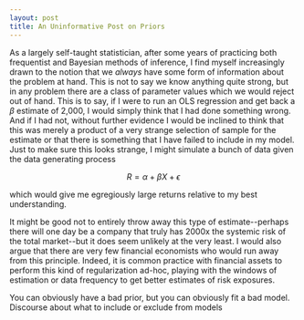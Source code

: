 ```yaml
---
layout: post
title: An Uninformative Post on Priors
---
```


As a largely self-taught statistician, after some years of practicing both frequentist and Bayesian methods of inference, I find myself increasingly drawn to the notion that we _always_ have some form of information about the problem at hand. This is not to say we know anything quite strong, but in any problem there are a class of parameter values which we would reject out of hand. This is to say, if I were to run an OLS regression and get back a $\beta$ estimate of 2,000, I would simply think that I had done something wrong. And if I had not, without further evidence I would be inclined to think that this was merely a product of a very strange selection of sample for the estimate or that there is something that I have failed to include in my model. Just to make sure this looks strange, I might simulate a bunch of data given the data generating process

$$R = \alpha + \beta X + \epsilon $$

which would give me egregiously large returns relative to my best understanding.

It might be good not to entirely throw away this type of estimate--perhaps there will one day be a company that truly has 2000x the systemic risk of the total market--but it does seem unlikely at the very least. I would also argue that there are very few financial economists who would run away from this principle. Indeed, it is common practice with financial assets to perform this kind of regularization ad-hoc, playing with the windows of estimation or data frequency to get better estimates of risk exposures.

You can obviously have a bad prior, but you can obviously fit a bad model. Discourse about what to include or exclude from models 

